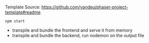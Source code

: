 Template Source: https://github.com/yandeu/phaser-project-template#readme

`npm start`
- transpile and bundle the frontend and serve it from memory
- transpile and bundle the backend, run nodemon on the output file